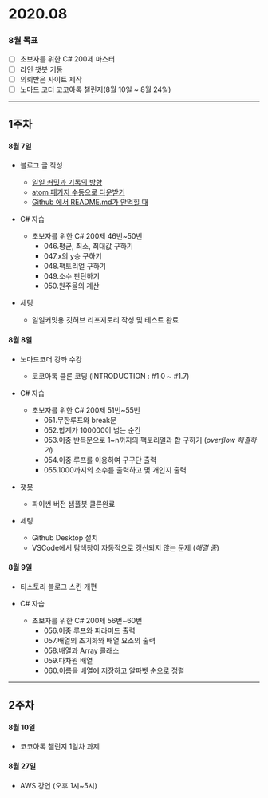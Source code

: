 # 2020.08
### 8월 목표
- [ ] 초보자를 위한 C# 200제 마스터
- [ ] 라인 챗봇 기동
- [ ] 의뢰받은 사이트 제작
- [ ] 노마드 코더 코코아톡 챌린지(8월 10일 ~ 8월 24일)

***
## 1주차

#### 8월 7일

- 블로그 글 작성
  - [일일 커밋과 기록의 방향](https://chooi9522.tistory.com/28)
  - [atom 패키지 수동으로 다운받기](https://chooi9522.tistory.com/29)
  - [Github 에서 README.md가 안먹힐 때](https://chooi9522.tistory.com/30)

- C# 자습
  - 초보자를 위한 C# 200제 46번~50번
      - 046.평균, 최소, 최대값 구하기
      - 047.x의 y승 구하기
      - 048.팩토리얼 구하기
      - 049.소수 판단하기
      - 050.원주율의 계산

- 세팅
  - 일일커밋용 깃허브 리포지토리 작성 및 테스트 완료

#### 8월 8일
 - 노마드코더 강좌 수강
   - 코코아톡 클론 코딩 (INTRODUCTION : #1.0 ~ #1.7)

- C# 자습
  - 초보자를 위한 C# 200제 51번~55번
    - 051.무한루프와 break문
    - 052.합계가 100000이 넘는 순간
    - 053.이중 반복문으로 1~n까지의 팩토리얼과 합 구하기 (*overflow 해결하기*)
    - 054.이중 루프를 이용하여 구구단 출력
    - 055.1000까지의 소수를 출력하고 몇 개인지 출력

- 챗봇
  - 파이썬 버전 샘플봇 클론완료

 - 세팅
   - Github Desktop 설치
   - VSCode에서 탐색창이 자동적으로 갱신되지 않는 문제 (*해결 중*)

#### 8월 9일
- 티스토리 블로그 스킨 개편

- C# 자습
  - 초보자를 위한 C# 200제 56번~60번
    - 056.이중 루프와 피라미드 출력
    - 057.배열의 초기화와 배열 요소의 출력
    - 058.배열과 Array 클래스
    - 059.다차원 배열
    - 060.이름을 배열에 저장하고 알파벳 순으로 정렬

***
## 2주차

#### 8월 10일
 - 코코아톡 챌린지 1일차 과제

#### 8월 27일
 - AWS 강연 (오후 1시~5시)
